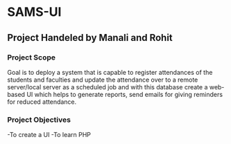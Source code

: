 # SAMS-UI 
## Project Handeled by Manali and Rohit
### Project Scope
Goal is to deploy a system that is capable to register attendances of the
students and faculties and update the attendance over to a remote server/local
server as a scheduled job and with this database create a web-based UI which
helps to generate reports, send emails for giving reminders for reduced
attendance.
### Project Objectives
-To create a UI
-To learn PHP
